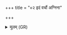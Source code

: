 +++
title = "०२ इदं वर्चो अग्निना"

+++
<details><summary>मूलम् (GR)</summary>

इदं वर्चो अग्निना दत्तम् आगन्  
भर्गो यशः सह ओजो वयो बलम् ।  
त्रयस्त्रिंशद् यानि वीर्याणि  
तान्य् अग्निः प्र ददातु मे ॥
</details>
